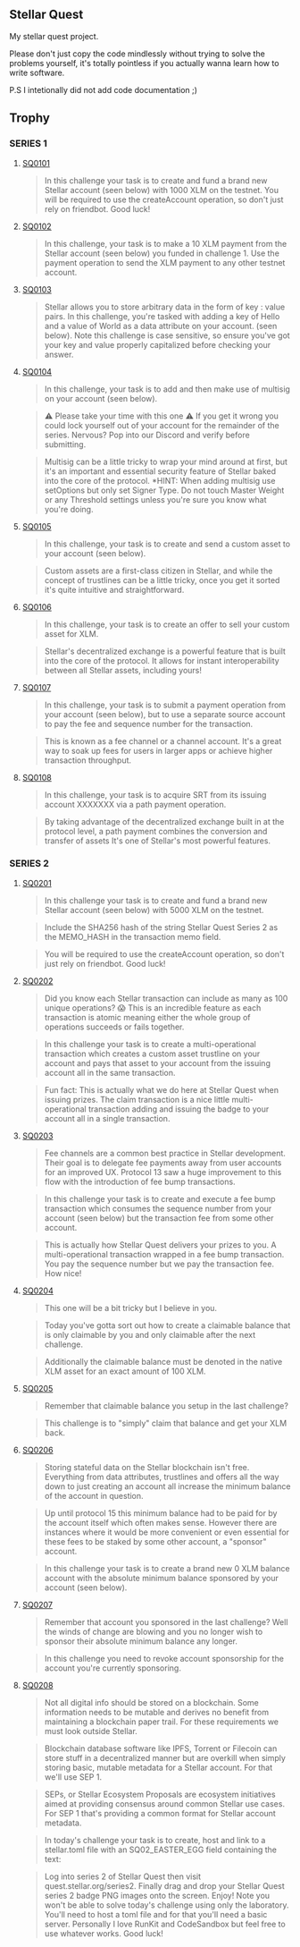 Stellar Quest
-
My stellar quest project.

Please don't just copy the code mindlessly without trying to solve the problems yourself, it's totally pointless if you actually wanna learn how to write software.

P.S I intetionally did not add code documentation ;)

Trophy
-
### SERIES 1
1. [SQ0101](https://stellar.expert/explorer/public/tx/af365461d274fbdfe7bf67755c18e94dfcd17059be09079989a0fac5bcc9ccb8)
    > In this challenge your task is to create and fund a brand new Stellar account (seen below) with 1000 XLM on the testnet.
    > You will be required to use the createAccount operation, so don't just rely on friendbot. Good luck!
2. [SQ0102](https://stellar.expert/explorer/public/tx/9447f3bfae00a6adbf549f983a4b6ed522daafc27b61b092657a026349147926)
    > In this challenge, your task is to make a 10 XLM payment from the Stellar account (seen below) you funded in challenge 1.
    > Use the payment operation to send the XLM payment to any other testnet account.
3. [SQ0103](https://stellar.expert/explorer/public/tx/3dbd85bd5b33c85cb9d149819011187af3e2a84949079c43c57600cabbc85a4d)
    > Stellar allows you to store arbitrary data in the form of key : value pairs. In this challenge, you're tasked with adding a key of Hello and a value of World as a data attribute on your account. (seen below).
    > Note this challenge is case sensitive, so ensure you've got your key and value properly capitalized before checking your answer.
4. [SQ0104](https://stellar.expert/explorer/public/tx/c4c5497f17cc66f9bc7b09bf099a4928a3316e2fd25e385bb3c4b3c6254d1eb4)
    > In this challenge, your task is to add and then make use of multisig on your account (seen below).

    > ⚠️ Please take your time with this one ⚠️
    > If you get it wrong you could lock yourself out of your account for the remainder of the series.
    > Nervous? Pop into our Discord and verify before submitting.

    > Multisig can be a little tricky to wrap your mind around at first, but it's an important and essential security feature of Stellar baked into the core of the protocol.
    > *HINT: When adding multisig use setOptions but only set Signer Type. Do not touch Master Weight or any Threshold settings unless you're sure you know what you're doing.
5. [SQ0105](https://stellar.expert/explorer/public/tx/67891232a8ad87974561bac28e4f5a2e9f7e97a378f5011faec391945dfd798a)
    > In this challenge, your task is to create and send a custom asset to your account (seen below).

    > Custom assets are a first-class citizen in Stellar, and while the concept of trustlines can be a little tricky, once you get it sorted it's quite intuitive and straightforward.
6. [SQ0106](https://stellar.expert/explorer/public/tx/8257ff66f53c4cc56b17f52628c00d3b91a2cebe996e87f4f9d6e71a26a4ae53)
    > In this challenge, your task is to create an offer to sell your custom asset for XLM.

    > Stellar's decentralized exchange is a powerful feature that is built into the core of the protocol. It allows for instant interoperability between all Stellar assets, including yours!
7. [SQ0107](https://stellar.expert/explorer/public/tx/6eb3ed7de55256dfa4824a9d9e7b3214c7dcf3139a2cfb7df36a4a8aaacfa5b0)
    > In this challenge, your task is to submit a payment operation from your account (seen below), but to use a separate source account to pay the fee and sequence number for the transaction.

    > This is known as a fee channel or a channel account. It's a great way to soak up fees for users in larger apps or achieve higher transaction throughput.
8. [SQ0108](https://stellar.expert/explorer/public/tx/3a8306ed9e80b6b0294d8061bd6c2535ca0640d367969a257e0ee1ed37561720)
    > In this challenge, your task is to acquire SRT from its issuing account XXXXXXX via a path payment operation.

    > By taking advantage of the decentralized exchange built in at the protocol level, a path payment combines the conversion and transfer of assets It's one of Stellar's most powerful features.

### SERIES 2
1. [SQ0201](https://stellar.expert/explorer/public/tx/7fc5544210987ca2a9874bfefd71a45e0e4bb5c9e1f0cae256c9cee51098184c)
    > In this challenge your task is to create and fund a brand new Stellar account (seen below) with 5000 XLM on the testnet.

    > Include the SHA256 hash of the string Stellar Quest Series 2 as the MEMO_HASH in the transaction memo field.

    > You will be required to use the createAccount operation, so don't just rely on friendbot. Good luck!
2. [SQ0202](https://stellar.expert/explorer/public/tx/ba6c42fa7bcc8a0666d300c7b8fc8307c8ee2d0fe3b79c8fa9569fcd25d0519c)
    > Did you know each Stellar transaction can include as many as 100 unique operations? 😱 This is an incredible feature as each transaction is atomic meaning either the whole group of operations succeeds or fails together.

    > In this challenge your task is to create a multi-operational transaction which creates a custom asset trustline on your account and pays that asset to your account from the issuing account all in the same transaction.

    > Fun fact: This is actually what we do here at Stellar Quest when issuing prizes. The claim transaction is a nice little multi-operational transaction adding and issuing the badge to your account all in a single transaction.
3. [SQ0203](https://stellar.expert/explorer/public/tx/4335c8cea9f1afaec54ea563a5ed3ec5009026e37ab27bdcd170971727cb590f)
    > Fee channels are a common best practice in Stellar development. Their goal is to delegate fee payments away from user accounts for an improved UX. Protocol 13 saw a huge improvement to this flow with the introduction of fee bump transactions.

    > In this challenge your task is to create and execute a fee bump transaction which consumes the sequence number from your account (seen below) but the transaction fee from some other account.

    > This is actually how Stellar Quest delivers your prizes to you. A multi-operational transaction wrapped in a fee bump transaction. You pay the sequence number but we pay the transaction fee. How nice!
4. [SQ0204](https://stellar.expert/explorer/public/tx/a5e8f9455ab47c7c9b0c4fcc253f8f9b2b83e8f191aad75affadc50694a3d1f0)
    > This one will be a bit tricky but I believe in you.

    > Today you've gotta sort out how to create a claimable balance that is only claimable by you and only claimable after the next challenge.

    > Additionally the claimable balance must be denoted in the native XLM asset for an exact amount of 100 XLM.
5. [SQ0205](https://stellar.expert/explorer/public/tx/aad6ecffdd3f0fddec49796a2714943c11ceb5faf33f93d4ff1e04c8732eb4d0)
    > Remember that claimable balance you setup in the last challenge?

    > This challenge is to "simply" claim that balance and get your XLM back.
6. [SQ0206](https://stellar.expert/explorer/public/tx/1275bdbee89fc77a9829947b4c54c40b26de979764a95acfd997257471adfed3)
    > Storing stateful data on the Stellar blockchain isn't free. Everything from data attributes, trustlines and offers all the way down to just creating an account all increase the minimum balance of the account in question.

    > Up until protocol 15 this minimum balance had to be paid for by the account itself which often makes sense. However there are instances where it would be more convenient or even essential for these fees to be staked by some other account, a "sponsor" account.

    > In this challenge your task is to create a brand new 0 XLM balance account with the absolute minimum balance sponsored by your account (seen below).
7. [SQ0207](https://stellar.expert/explorer/public/tx/dec4ffd1a15ab3d4ed31d1dd88145945cbb51d7d49e41af51246b3ee10adaf26)
    > Remember that account you sponsored in the last challenge? Well the winds of change are blowing and you no longer wish to sponsor their absolute minimum balance any longer.

    > In this challenge you need to revoke account sponsorship for the account you're currently sponsoring.
8. [SQ0208](https://stellar.expert/explorer/public/tx/2f2995a3ed3f1f351c141068f83c9322400dfb1a4a7f3db1d34f8f3eb8c2b4c4)
    > Not all digital info should be stored on a blockchain. Some information needs to be mutable and derives no benefit from maintaining a blockchain paper trail. For these requirements we must look outside Stellar.

    > Blockchain database software like IPFS, Torrent or Filecoin can store stuff in a decentralized manner but are overkill when simply storing basic, mutable metadata for a Stellar account. For that we'll use SEP 1.

    > SEPs, or Stellar Ecosystem Proposals are ecosystem initiatives aimed at providing consensus around common Stellar use cases. For SEP 1 that's providing a common format for Stellar account metadata.

    > In today's challenge your task is to create, host and link to a stellar.toml file with an SQ02_EASTER_EGG field containing the text:

    > Log into series 2 of Stellar Quest then visit quest.stellar.org/series2. Finally drag and drop your Stellar Quest series 2 badge PNG images onto the screen. Enjoy!
    > Note you won't be able to solve today's challenge using only the laboratory. You'll need to host a toml file and for that you'll need a basic server. Personally I love RunKit and CodeSandbox but feel free to use whatever works. Good luck!
